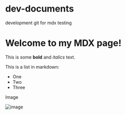 # dev-documents

development git for mdx testing 

# Welcome to my MDX page!
 
This is some **bold** and _italics_ text.
 
This is a list in markdown:
 
- One
- Two
- Three
 
Image

![image](https://github.com/user-attachments/assets/c40f58c5-9453-4588-9cea-ee52dfb951d7)
